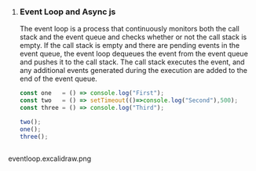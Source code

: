 1. ### Event Loop and Async js

    The event loop is a process that continuously monitors both the call stack and the event queue and checks whether or not the call stack is empty. If the call stack is empty and there are pending events in the event queue, the event loop dequeues the event from the event queue and pushes it to the call stack. The call stack executes the event, and any additional events generated during the execution are added to the end of the event queue.

    ```javascript
    const one   = () => console.log("First");
    const two   = () => setTimeout(()=>console.log("Second"),500);
    const three = () => console.log("Third");

    two();
    one();
    three();
    ```
    ```excalidraw

eventloop.excalidraw.png

```